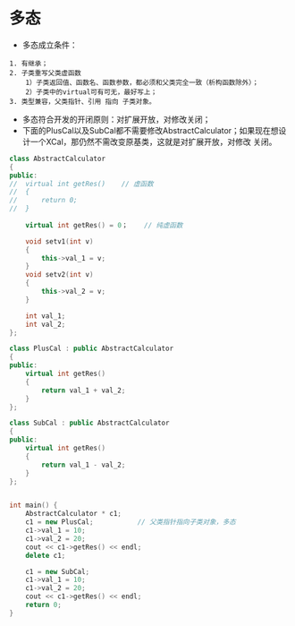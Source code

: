 # 多态 
- 多态成立条件：
```
1. 有继承；
2. 子类重写父类虚函数
    1）子类返回值、函数名、函数参数，都必须和父类完全一致（析构函数除外）；
    2）子类中的virtual可有可无，最好写上；
3. 类型兼容，父类指针、引用 指向 子类对象。
```

- 多态符合开发的开闭原则：对扩展开放，对修改关闭；
- 下面的PlusCal以及SubCal都不需要修改AbstractCalculator；如果现在想设计一个XCal，那仍然不需改变原基类，这就是对扩展开放，对修改 关闭。

```C++
class AbstractCalculator
{
public:
//	virtual int getRes()    // 虚函数
//	{
//		return 0;
//	}
    
    virtual int getRes() = 0；    // 纯虚函数

	void setv1(int v)
	{
		this->val_1 = v;
	}
	void setv2(int v)
	{
		this->val_2 = v;
	}

	int val_1;
	int val_2;
};

class PlusCal : public AbstractCalculator
{
public:
	virtual int getRes()
	{
		return val_1 + val_2;
	}
};

class SubCal : public AbstractCalculator
{
public:
	virtual int getRes()
	{
		return val_1 - val_2;
	}
};


int main() {
	AbstractCalculator * c1;
	c1 = new PlusCal;			// 父类指针指向子类对象，多态
	c1->val_1 = 10;
	c1->val_2 = 20;
	cout << c1->getRes() << endl;
	delete c1;

	c1 = new SubCal;
	c1->val_1 = 10;
	c1->val_2 = 20;
	cout << c1->getRes() << endl;
	return 0;
}
```
